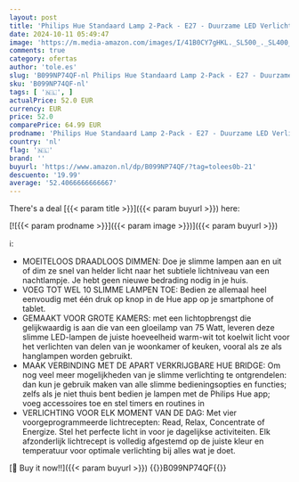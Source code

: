 ```yaml
---
layout: post
title: 'Philips Hue Standaard Lamp 2-Pack - E27 - Duurzame LED Verlichting - Smart Lamp - Warm tot Koelwit Licht - Dimbaar - Verbind met Bluetooth of Hue Bridge - Werkt met Alexa en Google Home'
date: 2024-10-11 05:49:47
image: 'https://m.media-amazon.com/images/I/41B0CY7gHKL._SL500_._SL400_.jpg'
comments: true
category: ofertas
author: 'tole.es'
slug: 'B099NP74QF-nl Philips Hue Standaard Lamp 2-Pack - E27 - Duurzame LED...'
sku: 'B099NP74QF-nl'
tags: [ '🇳🇱', ]
actualPrice: 52.0 EUR
currency: EUR
price: 52.0
comparePrice: 64.99 EUR
prodname: 'Philips Hue Standaard Lamp 2-Pack - E27 - Duurzame LED Verlichting - Smart Lamp - Warm tot Koelwit Licht - Dimbaar - Verbind met Bluetooth of Hue Bridge - Werkt met Alexa en Google Home'
country: 'nl'
flag: '🇳🇱'
brand: ''
buyurl: 'https://www.amazon.nl/dp/B099NP74QF/?tag=tolees0b-21'
descuento: '19.99'
average: '52.4066666666667'
---
```


There's a deal [{{< param title >}}]({{< param buyurl >}})  here:

[![{{< param prodname >}}]({{< param image >}})]({{< param buyurl >}})

ℹ️:

- MOEITELOOS DRAADLOOS DIMMEN: Doe je slimme lampen aan en uit of dim ze snel van helder licht naar het subtiele lichtniveau van een nachtlampje. Je hebt geen nieuwe bedrading nodig in je huis.
- VOEG TOT WEL 10 SLIMME LAMPEN TOE: Bedien ze allemaal heel eenvoudig met één druk op knop in de Hue app op je smartphone of tablet.
- GEMAAKT VOOR GROTE KAMERS: met een lichtopbrengst die gelijkwaardig is aan die van een gloeilamp van 75 Watt, leveren deze slimme LED-lampen de juiste hoeveelheid warm-wit tot koelwit licht voor het verlichten van delen van je woonkamer of keuken, vooral als ze als hanglampen worden gebruikt.
- MAAK VERBINDING MET DE APART VERKRIJGBARE HUE BRIDGE: Om nog veel meer mogelijkheden van je slimme verlichting te ontgrendelen: dan kun je gebruik maken van alle slimme bedieningsopties en functies; zelfs als je niet thuis bent bedien je lampen met de Philips Hue app; voeg accessoires toe en stel timers en routines in
- VERLICHTING VOOR ELK MOMENT VAN DE DAG: Met vier voorgeprogrammeerde lichtrecepten: Read, Relax, Concentrate of Energize. Stel het perfecte licht in voor je dagelijkse activiteiten. Elk afzonderlijk lichtrecept is volledig afgestemd op de juiste kleur en temperatuur voor optimale verlichting bij alles wat je doet​.

[🛒 Buy it now!!]({{< param buyurl >}})
{{<world>}}B099NP74QF{{</world>}}
